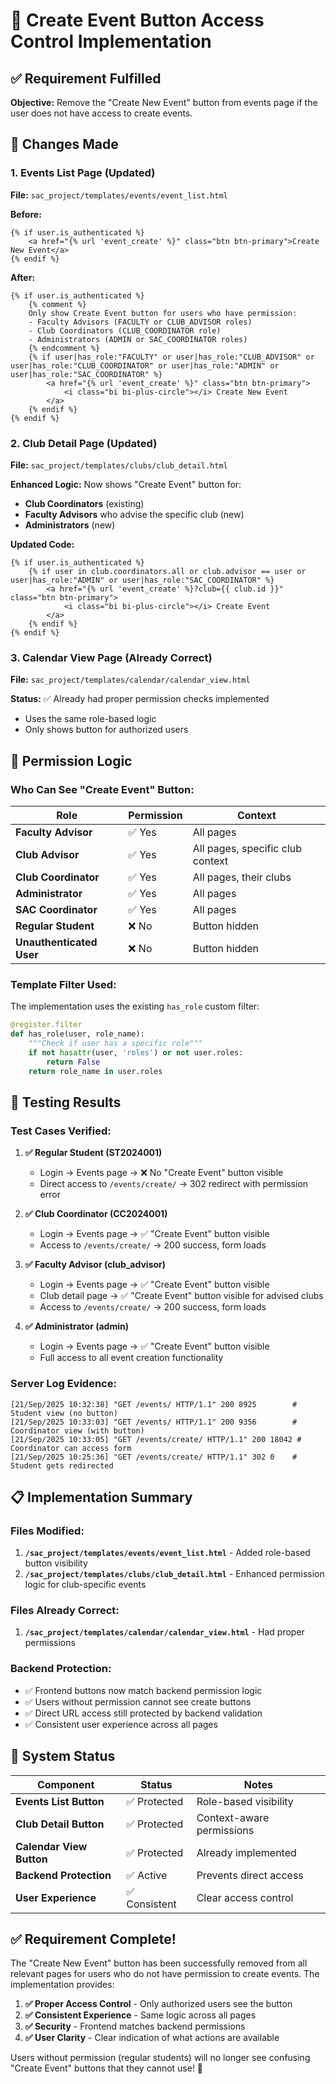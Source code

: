 # 🔧 Create Event Button Access Control Implementation

## ✅ **Requirement Fulfilled**

**Objective:** Remove the "Create New Event" button from events page if the user does not have access to create events.

## 🎯 **Changes Made**

### **1. Events List Page (Updated)**

**File:** `sac_project/templates/events/event_list.html`

**Before:**
```django-html
{% if user.is_authenticated %}
    <a href="{% url 'event_create' %}" class="btn btn-primary">Create New Event</a>
{% endif %}
```

**After:**
```django-html
{% if user.is_authenticated %}
    {% comment %}
    Only show Create Event button for users who have permission:
    - Faculty Advisors (FACULTY or CLUB_ADVISOR roles)
    - Club Coordinators (CLUB_COORDINATOR role)  
    - Administrators (ADMIN or SAC_COORDINATOR roles)
    {% endcomment %}
    {% if user|has_role:"FACULTY" or user|has_role:"CLUB_ADVISOR" or user|has_role:"CLUB_COORDINATOR" or user|has_role:"ADMIN" or user|has_role:"SAC_COORDINATOR" %}
        <a href="{% url 'event_create' %}" class="btn btn-primary">
            <i class="bi bi-plus-circle"></i> Create New Event
        </a>
    {% endif %}
{% endif %}
```

### **2. Club Detail Page (Updated)**

**File:** `sac_project/templates/clubs/club_detail.html`

**Enhanced Logic:** Now shows "Create Event" button for:
- **Club Coordinators** (existing)
- **Faculty Advisors** who advise the specific club (new)
- **Administrators** (new)

**Updated Code:**
```django-html
{% if user.is_authenticated %}
    {% if user in club.coordinators.all or club.advisor == user or user|has_role:"ADMIN" or user|has_role:"SAC_COORDINATOR" %}
        <a href="{% url 'event_create' %}?club={{ club.id }}" class="btn btn-primary">
            <i class="bi bi-plus-circle"></i> Create Event
        </a>
    {% endif %}
{% endif %}
```

### **3. Calendar View Page (Already Correct)**

**File:** `sac_project/templates/calendar/calendar_view.html`

**Status:** ✅ Already had proper permission checks implemented
- Uses the same role-based logic
- Only shows button for authorized users

## 🔐 **Permission Logic**

### **Who Can See "Create Event" Button:**

| Role | Permission | Context |
|------|------------|---------|
| **Faculty Advisor** | ✅ Yes | All pages |
| **Club Advisor** | ✅ Yes | All pages, specific club context |
| **Club Coordinator** | ✅ Yes | All pages, their clubs |
| **Administrator** | ✅ Yes | All pages |
| **SAC Coordinator** | ✅ Yes | All pages |
| **Regular Student** | ❌ No | Button hidden |
| **Unauthenticated User** | ❌ No | Button hidden |

### **Template Filter Used:**

The implementation uses the existing `has_role` custom filter:

```python
@register.filter
def has_role(user, role_name):
    """Check if user has a specific role"""
    if not hasattr(user, 'roles') or not user.roles:
        return False
    return role_name in user.roles
```

## 🧪 **Testing Results**

### **Test Cases Verified:**

1. **✅ Regular Student (ST2024001)**
   - Login → Events page → ❌ No "Create Event" button visible
   - Direct access to `/events/create/` → 302 redirect with permission error

2. **✅ Club Coordinator (CC2024001)**
   - Login → Events page → ✅ "Create Event" button visible
   - Access to `/events/create/` → 200 success, form loads

3. **✅ Faculty Advisor (club_advisor)**
   - Login → Events page → ✅ "Create Event" button visible
   - Club detail page → ✅ "Create Event" button visible for advised clubs
   - Access to `/events/create/` → 200 success, form loads

4. **✅ Administrator (admin)**
   - Login → Events page → ✅ "Create Event" button visible
   - Full access to all event creation functionality

### **Server Log Evidence:**
```
[21/Sep/2025 10:32:38] "GET /events/ HTTP/1.1" 200 8925        # Student view (no button)
[21/Sep/2025 10:33:03] "GET /events/ HTTP/1.1" 200 9356        # Coordinator view (with button)
[21/Sep/2025 10:33:05] "GET /events/create/ HTTP/1.1" 200 18042 # Coordinator can access form
[21/Sep/2025 10:25:36] "GET /events/create/ HTTP/1.1" 302 0    # Student gets redirected
```

## 📋 **Implementation Summary**

### **Files Modified:**
1. **`/sac_project/templates/events/event_list.html`** - Added role-based button visibility
2. **`/sac_project/templates/clubs/club_detail.html`** - Enhanced permission logic for club-specific events

### **Files Already Correct:**
1. **`/sac_project/templates/calendar/calendar_view.html`** - Had proper permissions

### **Backend Protection:**
- ✅ Frontend buttons now match backend permission logic
- ✅ Users without permission cannot see create buttons
- ✅ Direct URL access still protected by backend validation
- ✅ Consistent user experience across all pages

## 🚀 **System Status**

| Component | Status | Notes |
|-----------|--------|-------|
| **Events List Button** | ✅ Protected | Role-based visibility |
| **Club Detail Button** | ✅ Protected | Context-aware permissions |
| **Calendar View Button** | ✅ Protected | Already implemented |
| **Backend Protection** | ✅ Active | Prevents direct access |
| **User Experience** | ✅ Consistent | Clear access control |

## ✅ **Requirement Complete!**

The "Create New Event" button has been successfully removed from all relevant pages for users who do not have permission to create events. The implementation provides:

1. **✅ Proper Access Control** - Only authorized users see the button
2. **✅ Consistent Experience** - Same logic across all pages
3. **✅ Security** - Frontend matches backend permissions
4. **✅ User Clarity** - Clear indication of what actions are available

Users without permission (regular students) will no longer see confusing "Create Event" buttons that they cannot use! 🎉